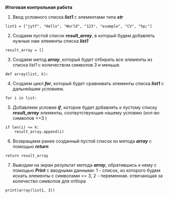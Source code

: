 **Итоговая контрольная работа**

1. Ввод условного списка _**list1**_ с элементами типа _**str**_
```
list1 = ["jytf", "Hello", "World", "123", "example", "CV", "hp;"]
```
2. Создаем пустой список _**result_array**_, в который будем добавлять нужные нам элементы списка _**list1**_
``` 
result_array = []
```
3. Создаем метод _**array**_, который будет отбирать все элементы из списка *list1* с количеством символов 3 и меньше.
```
def array(list, k):
```
4. Создаем цикл _**for**_, который будет сравнивать элементы списка _**list1**_ с дальнейшим условием.
```
for i in list:
```
5. Добавляем условие _**if**_, которое будет добавлять к пустому списку _**result_array**_ элементы, соотвутствующие нашему условию (кол-во символов <=3 )
```
if len(i) <= k:
    result_array.append(i)
```
6. Возвращаем ранее созданный пустой список из метода _**array**_ с помощью _**return**_
```
return result_array
```
7. Выводим на экран результат метода _**array**_, обратившись к нему с помощью _**Print**_ с вводными данными: 1 - список, из которого будем искать элементы с символами <= 3, 2 - переменная. отвечающая за количество символов для отбора
```
print(array(list1, 3))
```
